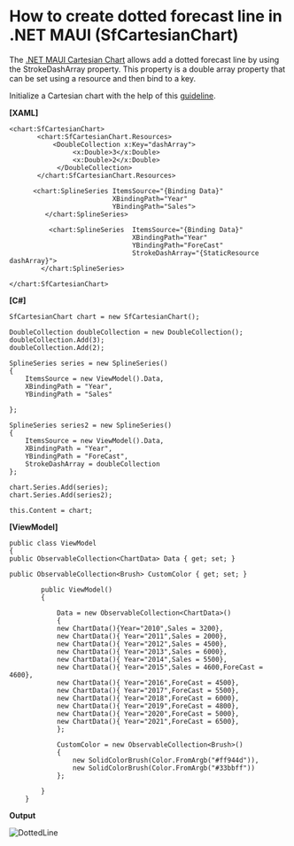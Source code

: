 # How to create dotted forecast line in .NET MAUI (SfCartesianChart)
The [.NET MAUI Cartesian Chart](https://www.syncfusion.com/maui-controls/maui-cartesian-charts) allows add a dotted forecast line by using the StrokeDashArray property. This property is a double array property that can be set using a resource and then bind to a key.

Initialize a Cartesian chart with the help of this [guideline](https://help.syncfusion.com/maui/cartesian-charts/getting-started).

**[XAML]**
```
<chart:SfCartesianChart>
       <chart:SfCartesianChart.Resources>
           <DoubleCollection x:Key="dashArray">
                <x:Double>3</x:Double>
                <x:Double>2</x:Double>
            </DoubleCollection>
       </chart:SfCartesianChart.Resources> 

      <chart:SplineSeries ItemsSource="{Binding Data}"
                          XBindingPath="Year" 
                          YBindingPath="Sales">
         </chart:SplineSeries>

          <chart:SplineSeries  ItemsSource="{Binding Data}"
                               XBindingPath="Year" 
                               YBindingPath="ForeCast"
                               StrokeDashArray="{StaticResource dashArray}">
        </chart:SplineSeries>

</chart:SfCartesianChart>

```

**[C#]**
```
SfCartesianChart chart = new SfCartesianChart();

DoubleCollection doubleCollection = new DoubleCollection();
doubleCollection.Add(3);
doubleCollection.Add(2);

SplineSeries series = new SplineSeries()
{
    ItemsSource = new ViewModel().Data,
    XBindingPath = "Year",
    YBindingPath = "Sales"

};

SplineSeries series2 = new SplineSeries()
{
    ItemsSource = new ViewModel().Data,
    XBindingPath = "Year",
    YBindingPath = "ForeCast",
    StrokeDashArray = doubleCollection
};

chart.Series.Add(series);
chart.Series.Add(series2);

this.Content = chart;
```
**[ViewModel]**
```
public class ViewModel
{
public ObservableCollection<ChartData> Data { get; set; }
        
public ObservableCollection<Brush> CustomColor { get; set; }

        public ViewModel()
        {

            Data = new ObservableCollection<ChartData>()
            {
            new ChartData(){Year="2010",Sales = 3200},
            new ChartData(){ Year="2011",Sales = 2000},
            new ChartData(){ Year="2012",Sales = 4500},
            new ChartData(){ Year="2013",Sales = 6000},
            new ChartData(){ Year="2014",Sales = 5500},
            new ChartData(){ Year="2015",Sales = 4600,ForeCast = 4600},
            new ChartData(){ Year="2016",ForeCast = 4500},
            new ChartData(){ Year="2017",ForeCast = 5500},
            new ChartData(){ Year="2018",ForeCast = 6000},
            new ChartData(){ Year="2019",ForeCast = 4800},
            new ChartData(){ Year="2020",ForeCast = 5000},
            new ChartData(){ Year="2021",ForeCast = 6500},
            };

            CustomColor = new ObservableCollection<Brush>()
            {
                new SolidColorBrush(Color.FromArgb("#ff944d")),
                new SolidColorBrush(Color.FromArgb("#33bbff"))
            };

        }
    }
```

**Output** 

![DottedLine](https://user-images.githubusercontent.com/102796134/232827103-37afd8b6-50ea-4497-8e3e-0420998b7584.png)
